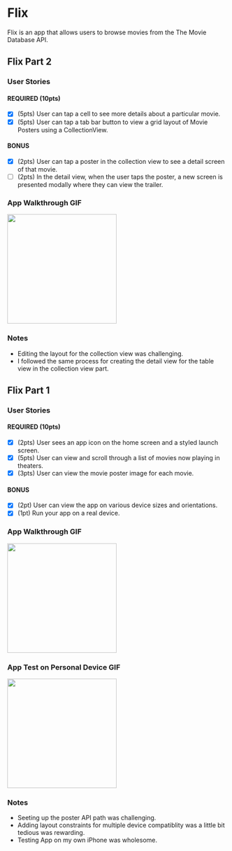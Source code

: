 # Flix

Flix is an app that allows users to browse movies from the The Movie Database API.

## Flix Part 2

### User Stories

#### REQUIRED (10pts)
- [x] (5pts) User can tap a cell to see more details about a particular movie.
- [x] (5pts) User can tap a tab bar button to view a grid layout of Movie Posters using a CollectionView.

#### BONUS
- [x] (2pts) User can tap a poster in the collection view to see a detail screen of that movie.
- [ ] (2pts) In the detail view, when the user taps the poster, a new screen is presented modally where they can view the trailer.

### App Walkthrough GIF

<img src="https://im2.ezgif.com/tmp/ezgif-2-838fd38349a0.gif" width=250><br>

### Notes

- Editing the layout for the collection view was challenging.
- I followed the same process for creating the detail view for the table view in the collection view part.

## Flix Part 1

### User Stories

#### REQUIRED (10pts)
- [x] (2pts) User sees an app icon on the home screen and a styled launch screen.
- [x] (5pts) User can view and scroll through a list of movies now playing in theaters.
- [x] (3pts) User can view the movie poster image for each movie.

#### BONUS
- [x] (2pt) User can view the app on various device sizes and orientations.
- [x] (1pt) Run your app on a real device.

### App Walkthrough GIF

<img src="https://github.com/GusCornejo/Flix/blob/main/FLIX.gif" width=250><br>

### App Test on Personal Device GIF

<img src="https://github.com/GusCornejo/Flix/blob/main/Test.gif" width=250><br>


### Notes

- Seeting up the poster API path was challenging.
- Adding layout constraints for multiple device compatiblity was a little bit tedious was rewarding.
- Testing App on my own iPhone was wholesome.

